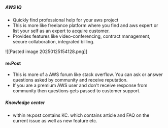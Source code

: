 ##### AWS IQ
- Quickly find professional help for your aws project
- This is more like freelance platform where you find and aws expert or list your self as an expert to acquire customer.
- Provides features like video-conferencing, contract management, secure collaboration, integrated billing.


![[Pasted image 20250125154128.png]]

#### re:Post
- This is more of a AWS forum like stack overflow. You can ask or answer questions asked by community and receive reputation.
- If you are a premium AWS user and don't receive response from community then questions gets passed to customer support.
##### Knowledge center
- within re:post contains KC. which contains article and FAQ on the current issue as well as new feature etc.

